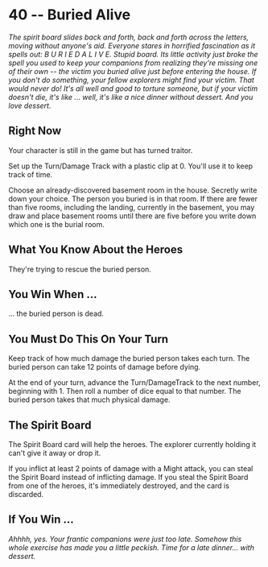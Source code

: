 # 40 -- Buried Alive

_The spirit board slides back and forth, back and forth across the letters, moving without anyone's aid. Everyone stares in horrified fascination as it spells out:_
_B U R I E D A L I V E._
_Stupid board. Its little activity just broke the spell you used to keep your companions from realizing they're missing one of their own -- the victim you buried alive just before entering the house._
_If you don't do something, your fellow explorers might find your victim. That would never do! It's all well and good to torture someone, but if your victim doesn't die, it's like ... well, it's like a nice dinner without dessert. And you love dessert._

## Right Now

Your character is still in the game but has turned traitor.

Set up the Turn/Damage Track with a plastic clip at 0. You'll use it to keep track of time.

Choose an already-discovered basement room in the house. Secretly write down your choice. The person you buried is in that room. If there are fewer than five rooms, including the landing, currently in the basement, you may draw and place basement rooms until there are five before you write down which one is the burial room.

## What You Know About the Heroes

They're trying to rescue the buried person.

## You Win When ...

... the buried person is dead.

## You Must Do This On Your Turn

Keep track of how much damage the buried person takes each turn. The buried person can take 12 points of damage before dying.

At the end of your turn, advance the Turn/DamageTrack to the next number, beginning with 1. Then roll a number of dice equal to that number. The buried person takes that much physical damage.

## The Spirit Board

The Spirit Board card will help the heroes. The explorer currently holding it can't give it away or drop it.

If you inflict at least 2 points of damage with a Might attack, you can steal the Spirit Board instead of inflicting damage. If you steal the Spirit Board from one of the heroes, it's immediately destroyed, and the card is discarded.

## If You Win ...

_Ahhhh, yes. Your frantic companions were just too late. Somehow this whole exercise has made you a little peckish. Time for a late dinner... with dessert._